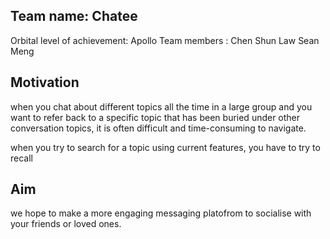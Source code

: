
## Team name: Chatee

Orbital level of achievement: Apollo 
Team members : Chen Shun
               Law Sean Meng



## Motivation

when you chat about different topics all the time in a large group and you want to refer back to a specific topic that has been buried under other conversation topics, it is often difficult and time-consuming to navigate.

when you try to search for a topic using current features, you have to try to recall

## Aim

we hope to make a more engaging messaging platofrom to socialise with your friends or loved ones.